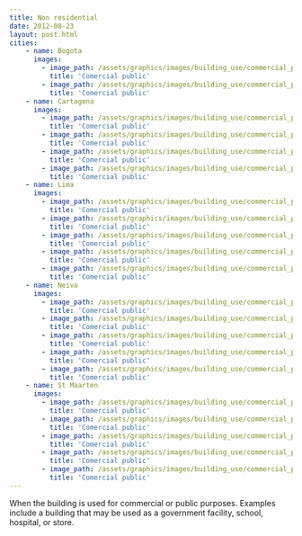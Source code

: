 ```yaml
---
title: Non residential
date: 2012-08-23
layout: post.html
cities:
    - name: Bogota
      images:
        - image_path: /assets/graphics/images/building_use/commercial_public_bogota_01.jpg
          title: 'Comercial public'
        - image_path: /assets/graphics/images/building_use/commercial_public_bogota_02.jpg
          title: 'Comercial public'
    - name: Cartagena
      images:
        - image_path: /assets/graphics/images/building_use/commercial_public_cartagena_01.png
          title: 'Comercial public'
        - image_path: /assets/graphics/images/building_use/commercial_public_cartagena_02.png
          title: 'Comercial public'
        - image_path: /assets/graphics/images/building_use/commercial_public_cartagena_03.png
          title: 'Comercial public'
        - image_path: /assets/graphics/images/building_use/commercial_public_cartagena_04.png
          title: 'Comercial public'
    - name: Lima
      images:
        - image_path: /assets/graphics/images/building_use/commercial_public_lima_01.png
          title: 'Comercial public'
        - image_path: /assets/graphics/images/building_use/commercial_public_lima_02.png
          title: 'Comercial public'
        - image_path: /assets/graphics/images/building_use/commercial_public_lima_03.png
          title: 'Comercial public'
        - image_path: /assets/graphics/images/building_use/commercial_public_lima_04.png
          title: 'Comercial public'
        - image_path: /assets/graphics/images/building_use/commercial_public_lima_05.png
          title: 'Comercial public'
    - name: Neiva
      images:
        - image_path: /assets/graphics/images/building_use/commercial_public_neiva_01.png
          title: 'Comercial public'
        - image_path: /assets/graphics/images/building_use/commercial_public_neiva_02.png
          title: 'Comercial public'
        - image_path: /assets/graphics/images/building_use/commercial_public_neiva_03.png
          title: 'Comercial public'
        - image_path: /assets/graphics/images/building_use/commercial_public_neiva_04.png
          title: 'Comercial public'
        - image_path: /assets/graphics/images/building_use/commercial_public_neiva_05.png
          title: 'Comercial public'    
    - name: St Maarten
      images:
        - image_path: /assets/graphics/images/building_use/commercial_public_st_maarten_01.png
          title: 'Comercial public'
        - image_path: /assets/graphics/images/building_use/commercial_public_st_maarten_02.png
          title: 'Comercial public'
        - image_path: /assets/graphics/images/building_use/commercial_public_st_maarten_03.png
          title: 'Comercial public'
        - image_path: /assets/graphics/images/building_use/commercial_public_st_maarten_04.png
          title: 'Comercial public'
        - image_path: /assets/graphics/images/building_use/commercial_public_st_maarten_05.png
          title: 'Comercial public'
---
```

When the building is used for commercial or public purposes. Examples include a building that may be used as a government facility, school, hospital, or store.